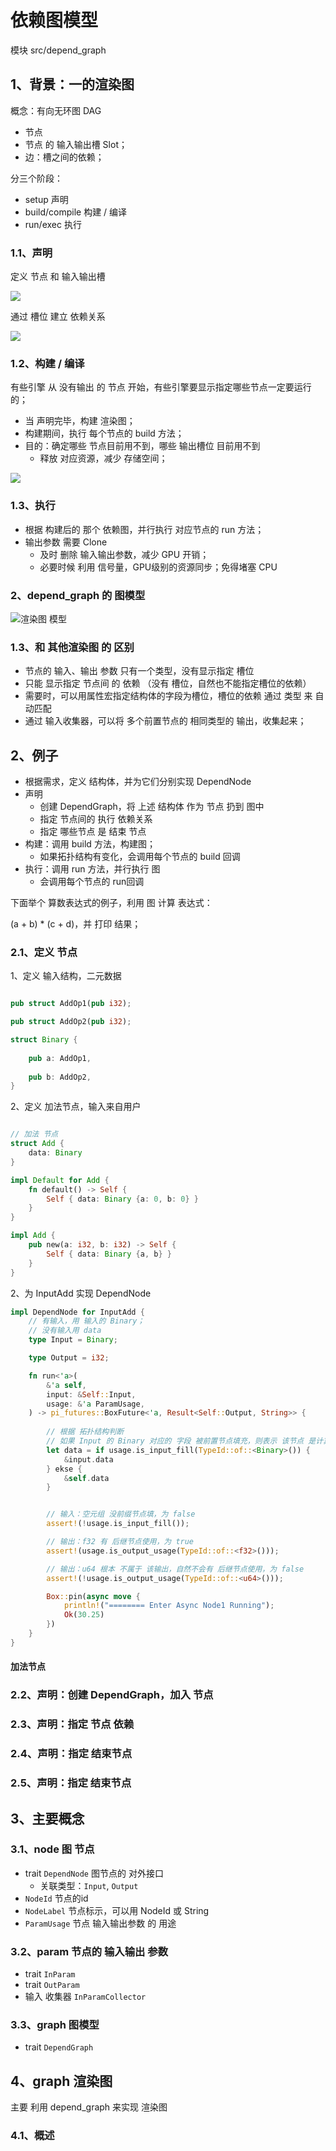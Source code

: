 # 依赖图模型

模块 src/depend_graph

## 1、背景：一的渲染图

概念：有向无环图 DAG

+ 节点
+ 节点 的 输入输出槽 Slot；
+ 边：槽之间的依赖；

分三个阶段：

+ setup 声明
+ build/compile 构建 / 编译
+ run/exec 执行

### 1.1、声明

定义 节点 和 输入输出槽

![](img/02.png)

通过 槽位 建立 依赖关系

![](img/03.png)

### 1.2、构建 / 编译

有些引擎 从 没有输出 的 节点 开始，有些引擎要显示指定哪些节点一定要运行的； 

+ 当 声明完毕，构建 渲染图；
+ 构建期间，执行 每个节点的 build 方法；
+ 目的：确定哪些 节点目前用不到，哪些 输出槽位 目前用不到
    - 释放 对应资源，减少 存储空间；

![](img/04.png)

### 1.3、执行

+ 根据 构建后的 那个 依赖图，并行执行 对应节点的 run 方法；
+ 输出参数 需要 Clone
    - 及时 删除 输入输出参数，减少 GPU 开销；
    - 必要时候 利用 信号量，GPU级别的资源同步；免得堵塞 CPU

### 2、depend_graph 的 图模型

![渲染图 模型](img/01.png)

### 1.3、和 其他渲染图 的 区别

+ 节点的 输入、输出 参数 只有一个类型，没有显示指定 槽位
+ 只能  显示指定 节点间 的 依赖 （没有 槽位，自然也不能指定槽位的依赖）
+ 需要时，可以用属性宏指定结构体的字段为槽位，槽位的依赖 通过 类型 来 自动匹配
+ 通过 输入收集器，可以将 多个前置节点的 相同类型的 输出，收集起来； 

## 2、例子

+ 根据需求，定义 结构体，并为它们分别实现 DependNode
+ 声明
    - 创建 DependGraph，将 上述 结构体 作为 节点 扔到 图中
    - 指定 节点间的 执行 依赖关系
    - 指定 哪些节点 是 结束 节点
+ 构建：调用 build 方法，构建图；
    - 如果拓扑结构有变化，会调用每个节点的 build 回调
+ 执行：调用 run 方法，并行执行 图
    - 会调用每个节点的 run回调

下面举个 算数表达式的例子，利用 图 计算 表达式：

(a + b) * (c + d)，并 打印 结果；

### 2.1、定义 节点

1、定义 输入结构，二元数据

``` rs

pub struct AddOp1(pub i32);

pub struct AddOp2(pub i32);

struct Binary {
    
    pub a: AddOp1,
    
    pub b: AddOp2,
}

```

2、定义 加法节点，输入来自用户

``` rs

// 加法 节点
struct Add {
    data: Binary
}

impl Default for Add {
    fn default() -> Self {
        Self { data: Binary {a: 0, b: 0} }
    }
}

impl Add {
    pub new(a: i32, b: i32) -> Self {
        Self { data: Binary {a, b} }
    }
}
```

2、为 InputAdd 实现 DependNode

``` rs
impl DependNode for InputAdd {
    // 有输入，用 输入的 Binary；
    // 没有输入用 data
    type Input = Binary;

    type Output = i32;

    fn run<'a>(
        &'a self,
        input: &Self::Input,
        usage: &'a ParamUsage,
    ) -> pi_futures::BoxFuture<'a, Result<Self::Output, String>> {
        
        // 根据 拓扑结构判断
        // 如果 Input 的 Binary 对应的 字段 被前置节点填充，则表示 该节点 是计算的中间节点，用 前面的字段做输入
        let data = if usage.is_input_fill(TypeId::of::<Binary>()) {
            &input.data
        } ekse {
            &self.data
        }


        // 输入：空元组 没前缀节点填，为 false
        assert!(!usage.is_input_fill());

        // 输出：f32 有 后继节点使用，为 true
        assert!(usage.is_output_usage(TypeId::of::<f32>()));

        // 输出：u64 根本 不属于 该输出，自然不会有 后继节点使用，为 false
        assert!(!usage.is_output_usage(TypeId::of::<u64>()));

        Box::pin(async move {
            println!("======== Enter Async Node1 Running");
            Ok(30.25)
        })
    }
}
```
#### 加法节点

### 2.2、声明：创建 DependGraph，加入 节点

### 2.3、声明：指定 节点 依赖

### 2.4、声明：指定 结束节点

### 2.5、声明：指定 结束节点


## 3、主要概念

### 3.1、node 图 节点

+ trait `DependNode` 图节点的 对外接口
    - 关联类型：`Input`, `Output`
+ `NodeId` 节点的id
+ `NodeLabel` 节点标示，可以用 NodeId 或 String
+ `ParamUsage` 节点 输入输出参数 的 用途

### 3.2、param 节点的 输入输出 参数

+ trait `InParam`
+ trait `OutParam`
+ 输入 收集器 `InParamCollector`

### 3.3、graph 图模型

+ trait `DependGraph`

## 4、graph 渲染图

主要 利用 depend_graph 来实现 渲染图

### 4.1、概述
